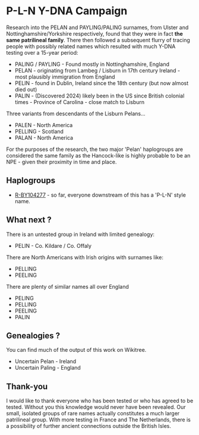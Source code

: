 # P-L-N Y-DNA Campaign

Research into the PELAN and PAYLING/PALING surnames, from Ulster and Nottinghamshire/Yorkshire respectively, found that they were in fact **the same patrilineal family**. There then followed a subsequent flurry of tracing people with possibly related names which resulted with much Y-DNA testing over a 15-year period:

 * PALING / PAYLING - Found mostly in Nottinghamshire, England
 * PELAN - originating from Lambeg / Lisburn in 17th century Ireland - most plausibly immigration from England
 * PELIN - found in Dublin, Ireland since the 18th century (but now almost died out)
 * PALIN - (Discovered 2024) likely been in the US since British colonial times - Province of Carolina - close match to Lisburn

Three variants from descendants of the Lisburn Pelans...

 * PALEN - North America
 * PELLING - Scotland
 * PALAN - North America

 For the purposes of the research, the two major 'Pelan' haplogroups are considered the same family as the Hancock-like is highly probable to be an NPE - given their proximity in time and place.
 
## Haplogroups

 * [R-BY104277](https://discover.familytreedna.com/y-dna/R-BY104277/tree) - so far, everyone downstream of this has a 'P-L-N' style name.
 
## What next ?

 There is an untested group in Ireland with limited genealogy:

  * PELIN - Co. Kildare / Co. Offaly

 There are North Americans with Irish origins with surnames like:

  * PELLING
  * PEELING

 There are plenty of similar names all over England

  * PELING
  * PELLING
  * PEELING
  * PALIN

## Genealogies ?

You can find much of the output of this work on Wikitree.

  * Uncertain Pelan - Ireland
  * Uncertain Paling - England

## Thank-you

I would like to thank everyone who has been tested or who has agreed to be tested. Without you this knowledge would never have been revealed. Our small, isolated groups of rare names actually constitutes a much larger patrilineal group. With more testing in France and 
The Netherlands, there is a possibility of further ancient connections outside the British Isles.

